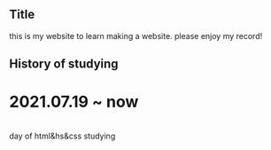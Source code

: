 <H2>Title</H2>
this is my website to learn making a website. please enjoy my record!
<H2>History of studying</H2>
<H1>2021.07.19 ~ now</H1> <br>
day of html&hs&css studying
